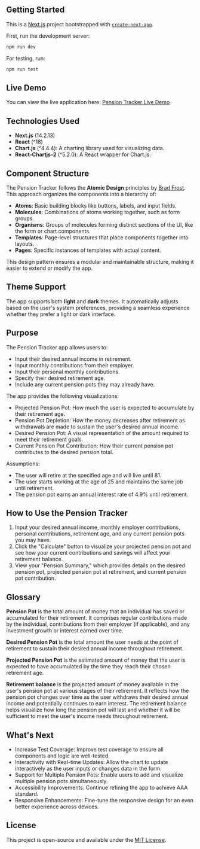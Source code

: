
## Getting Started

This is a [Next.js](https://nextjs.org) project bootstrapped with [`create-next-app`](https://nextjs.org/docs/app/api-reference/cli/create-next-app).

First, run the development server:

```bash
npm run dev
```

For testing, run:

```bash
npm run test
```

## Live Demo

You can view the live application here: [Pension Tracker Live Demo](https://pension-tracker-73vjerx0l-anastasiastarostinas-projects.vercel.app/)

## Technologies Used

- **Next.js** (14.2.13)
- **React** (^18)
- **Chart.js** (^4.4.4): A charting library used for visualizing data.
- **React-Chartjs-2** (^5.2.0): A React wrapper for Chart.js.

## Component Structure

The Pension Tracker follows the **Atomic Design** principles by [Brad Frost](https://bradfrost.com/blog/post/atomic-web-design/). This approach organizes the components into a hierarchy of:

- **Atoms**: Basic building blocks like buttons, labels, and input fields.
- **Molecules**: Combinations of atoms working together, such as form groups.
- **Organisms**: Groups of molecules forming distinct sections of the UI, like the form or chart components.
- **Templates**: Page-level structures that place components together into layouts.
- **Pages**: Specific instances of templates with actual content.

This design pattern ensures a modular and maintainable structure, making it easier to extend or modify the app.

## Theme Support

The app supports both **light** and **dark** themes. It automatically adjusts based on the user's system preferences, providing a seamless experience whether they prefer a light or dark interface.

## Purpose

The Pension Tracker app allows users to:

- Input their desired annual income in retirement.
- Input monthly contributions from their employer.
- Input their personal monthly contributions.
- Specify their desired retirement age.
- Include any current pension pots they may already have.


The app provides the following visualizations:

- Projected Pension Pot: How much the user is expected to accumulate by their retirement age.
- Pension Pot Depletion: How the money decreases after retirement as withdrawals are made to sustain the user's desired annual income.
- Desired Pension Pot: A visual representation of the amount required to meet their retirement goals.
- Current Pension Pot Contribution: How their current pension pot contributes to the desired pension total.

Assumptions:
- The user will retire at the specified age and will live until 81.
- The user starts working at the age of 25 and maintains the same job until retirement.
- The pension pot earns an annual interest rate of 4.9% until retirement.


## How to Use the Pension Tracker

1. Input your desired annual income, monthly employer contributions, personal contributions, retirement age, and any current pension pots you may have.
2. Click the "Calculate" button to visualize your projected pension pot and see how your current contributions and savings will affect your retirement balance.
3. View your "Pension Summary," which provides details on the desired pension pot, projected pension pot at retirement, and current pension pot contribution.

## Glossary

**Pension Pot** is the total amount of money that an individual has saved or accumulated for their retirement. It comprises regular contributions made by the individual, contributions from their employer (if applicable), and any investment growth or interest earned over time.

**Desired Pension Pot** is the total amount the user needs at the point of retirement to sustain their desired annual income throughout retirement.

**Projected Pension Pot** is the estimated amount of money that the user is expected to have accumulated by the time they reach their chosen retirement age.

**Retirement balance** is the projected amount of money available in the user's pension pot at various stages of their retirement. It reflects how the pension pot changes over time as the user withdraws their desired annual income and potentially continues to earn interest. The retirement balance helps visualize how long the pension pot will last and whether it will be sufficient to meet the user's income needs throughout retirement.

## What's Next
- Increase Test Coverage: Improve test coverage to ensure all components and logic are well-tested.
- Interactivity with Real-time Updates: Allow the chart to update interactively as the user inputs or changes data in the form.
- Support for Multiple Pension Pots: Enable users to add and visualize multiple pension pots simultaneously.
- Accessibility Improvements: Continue refining the app to achieve AAA standard.
- Responsive Enhancements: Fine-tune the responsive design for an even better experience across devices.

## License
This project is open-source and available under the [MIT License](https://opensource.org/licenses/MIT).